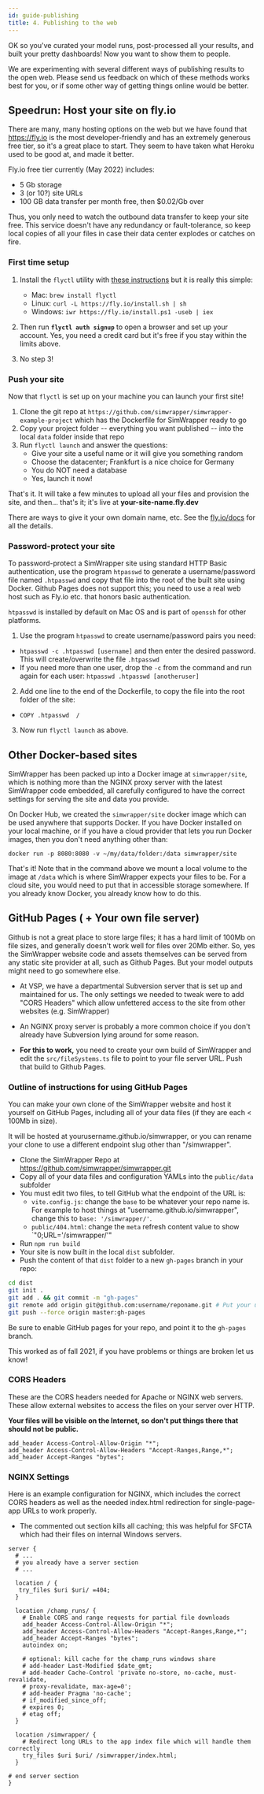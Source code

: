 ```yaml
---
id: guide-publishing
title: 4. Publishing to the web
---
```


OK so you've curated your model runs, post-processed all your results, and built your pretty dashboards! Now you want to show them to people.

We are experimenting with several different ways of publishing results to the open web. Please send us feedback on which of these methods works best for you, or if some other way of getting things online would be better.

## Speedrun: Host your site on fly.io

There are many, many hosting options on the web but we have found that https://fly.io is the most developer-friendly and has an extremely generous free tier, so it's a great place to start. They seem to have taken what Heroku used to be good at, and made it better.

Fly.io free tier currently (May 2022) includes:

- 5 Gb storage
- 3 (or 10?) site URLs
- 100 GB data transfer per month free, then $0.02/Gb over

Thus, you only need to watch the outbound data transfer to keep your site free. This service doesn't have any redundancy or fault-tolerance, so keep local copies of all your files in case their data center explodes or catches on fire.

### First time setup

1. Install the `flyctl` utility with [these instructions](https://fly.io/docs/getting-started/installing-flyctl/) but it is really this simple:

   - Mac: `brew install flyctl`
   - Linux: `curl -L https://fly.io/install.sh | sh`
   - Windows: `iwr https://fly.io/install.ps1 -useb | iex`

2. Then run **`flyctl auth signup`** to open a browser and set up your account. Yes, you need a credit card but it's free if you stay within the limits above.
3. No step 3!

### Push your site

Now that `flyctl` is set up on your machine you can launch your first site!

1. Clone the git repo at `https://github.com/simwrapper/simwrapper-example-project` which has the Dockerfile for SimWrapper ready to go
2. Copy your project folder -- everything you want published -- into the local `data` folder inside that repo
3. Run `flyctl launch` and answer the questions:
   - Give your site a useful name or it will give you something random
   - Choose the datacenter; Frankfurt is a nice choice for Germany
   - You do NOT need a database
   - Yes, launch it now!

That's it. It will take a few minutes to upload all your files and provision the site, and then... that's it; it's live at **your-site-name.fly.dev**

There are ways to give it your own domain name, etc. See the [fly.io/docs](https://fly.io/docs) for all the details.

### Password-protect your site

To password-protect a SimWrapper site using standard HTTP Basic authentication, use the program `htpasswd` to generate a username/password file named `.htpasswd` and copy that file into the root of the built site using Docker. Github Pages does not support this; you need to use a real web host such as Fly.io etc. that honors basic authentication.

`htpasswd` is installed by default on Mac OS and is part of `openssh` for other platforms.

1. Use the program `htpasswd` to create username/password pairs you need:

- `htpasswd -c .htpasswd [username]` and then enter the desired password. This will create/overwrite the file `.htpasswd`
- If you need more than one user, drop the `-c` from the command and run again for each user: `htpasswd .htpasswd [anotheruser]`

2. Add one line to the end of the Dockerfile, to copy the file into the root folder of the site:

- `COPY .htpasswd  /`

3. Now run `flyctl launch` as above.

## Other Docker-based sites

SimWrapper has been packed up into a Docker image at `simwrapper/site`, which is nothing more than the NGINX proxy server with the latest SimWrapper code embedded, all carefully configured to have the correct settings for serving the site and data you provide.

On Docker Hub, we created the `simwrapper/site` docker image which can be used anywhere that supports Docker. If you have Docker installed on your local machine, or if you have a cloud provider that lets you run Docker images, then you don't need anything other than:

`docker run -p 8080:8080 -v ~/my/data/folder:/data simwrapper/site`

That's it! Note that in the command above we mount a local volume to the image at `/data` which is where SimWrapper expects your files to be. For a cloud site, you would need to put that in accessible storage somewhere. If you already know Docker, you already know how to do this.

## GitHub Pages ( + Your own file server)

Github is not a great place to store large files; it has a hard limit of 100Mb on file sizes, and generally doesn't work well for files over 20Mb either. So, yes the SimWrapper website code and assets themselves can be served from any static site provider at all, such as Github Pages. But your model outputs might need to go somewhere else.

- At VSP, we have a departmental Subversion server that is set up and maintained for us. The only settings we needed to tweak were to add "CORS Headers" which allow unfettered access to the site from other websites (e.g. SimWrapper)

- An NGINX proxy server is probably a more common choice if you don't already have Subversion lying around for some reason.

- **For this to work,** you need to create your own build of SimWrapper and edit the `src/fileSystems.ts` file to point to your file server URL. Push that build to Github Pages.

### Outline of instructions for using GitHub Pages

You can make your own clone of the SimWrapper website and host it yourself on GitHub Pages, including all of your data files (if they are each < 100Mb in size). 

It will be hosted at yourusername.github.io/simwrapper, or you can rename your clone to use a different endpoint slug other than "/simwrapper".

- Clone the SimWrapper Repo at <https://github.com/simwrapper/simwrapper.git>
- Copy all of your data files and configuration YAMLs into the `public/data` subfolder
- You must edit two files, to tell GitHub what the endpoint of the URL is: 
  - `vite.config.js`: change the `base` to be whatever your repo name is. For example to host things at "username.github.io/simwrapper", change this to `base: '/simwrapper/'`.
  - `public/404.html`: change the `meta` refresh content value to show `"0;URL='/simwrapper/'"
- Run `npm run build`
- Your site is now built in the local `dist` subfolder.
- Push the content of that `dist` folder to a new `gh-pages` branch in your repo:

```bash
cd dist
git init .
git add . && git commit -m "gh-pages"
git remote add origin git@github.com:username/reponame.git # Put your username/reponame here
git push --force origin master:gh-pages
```

Be sure to enable GitHub pages for your repo, and point it to the `gh-pages` branch.

This worked as of fall 2021, if you have problems or things are broken let us know!


### CORS Headers

These are the CORS headers needed for Apache or NGINX web servers. These allow external websites to access the files on your server over HTTP.

**Your files will be visible on the Internet, so don't put things there that should not be public.**

```
add_header Access-Control-Allow-Origin "*";
add_header Access-Control-Allow-Headers "Accept-Ranges,Range,*";
add_header Accept-Ranges "bytes";
```

### NGINX Settings

Here is an example configuration for NGINX, which includes the correct CORS headers as well as the needed index.html redirection for single-page-app URLs to work properly.

- The commented out section kills all caching; this was helpful for SFCTA which had their files on internal Windows servers.

```
server {
  # ...
  # you already have a server section
  # ...

  location / {
   try_files $uri $uri/ =404;
  }

  location /champ_runs/ {
    # Enable CORS and range requests for partial file downloads
    add_header Access-Control-Allow-Origin "*";
    add_header Access-Control-Allow-Headers "Accept-Ranges,Range,*";
    add_header Accept-Ranges "bytes";
    autoindex on;

    # optional: kill cache for the champ_runs windows share
    # add-header Last-Modified $date_gmt;
    # add-header Cache-Control 'private no-store, no-cache, must-revalidate,
    # proxy-revalidate, max-age=0';
    # add-header Pragma 'no-cache';
    # if_modified_since_off;
    # expires 0;
    # etag off;
  }

  location /simwrapper/ {
    # Redirect long URLs to the app index file which will handle them correctly
    try_files $uri $uri/ /simwrapper/index.html;
  }

# end server section
}
```
